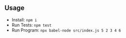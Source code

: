 ## Usage

* Install: `npm i`
* Run Tests: `npm test`
* Run Program: `npx babel-node src/index.js 5 2 3 4 6`